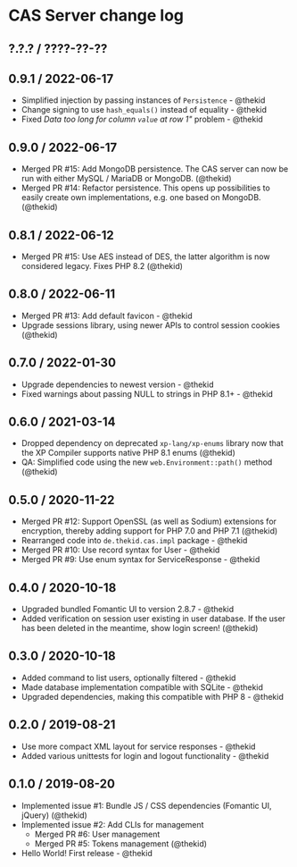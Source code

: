 CAS Server change log
=====================

## ?.?.? / ????-??-??

## 0.9.1 / 2022-06-17

* Simplified injection by passing instances of `Persistence` - @thekid
* Change signing to use `hash_equals()` instead of equality - @thekid
* Fixed *Data too long for column `value` at row 1"* problem - @thekid

## 0.9.0 / 2022-06-17

* Merged PR #15: Add MongoDB persistence. The CAS server can now be run
  with either MySQL / MariaDB or MongoDB.
  (@thekid)
* Merged PR #14: Refactor persistence. This opens up possibilities to
  easily create own implementations, e.g. one based on MongoDB.
  (@thekid)

## 0.8.1 / 2022-06-12

* Merged PR #15: Use AES instead of DES, the latter algorithm is now
  considered legacy. Fixes PHP 8.2
  (@thekid)

## 0.8.0 / 2022-06-11

* Merged PR #13: Add default favicon - @thekid
* Upgrade sessions library, using newer APIs to control session cookies
  (@thekid)

## 0.7.0 / 2022-01-30

* Upgrade dependencies to newest version - @thekid
* Fixed warnings about passing NULL to strings in PHP 8.1+ - @thekid

## 0.6.0 / 2021-03-14

* Dropped dependency on deprecated `xp-lang/xp-enums` library now that
  the XP Compiler supports native PHP 8.1 enums
  (@thekid)
* QA: Simplified code using the new `web.Environment::path()` method
  (@thekid)

## 0.5.0 / 2020-11-22

* Merged PR #12: Support OpenSSL (as well as Sodium) extensions for
  encryption, thereby adding support for PHP 7.0 and PHP 7.1
  (@thekid)
* Rearranged code into `de.thekid.cas.impl` package - @thekid
* Merged PR #10: Use record syntax for User - @thekid
* Merged PR #9: Use enum syntax for ServiceResponse - @thekid

## 0.4.0 / 2020-10-18

* Upgraded bundled Fomantic UI to version 2.8.7 - @thekid
* Added verification on session user existing in user database. If the
  user has been deleted in the meantime, show login screen!
  (@thekid)

## 0.3.0 / 2020-10-18

* Added command to list users, optionally filtered - @thekid
* Made database implementation compatible with SQLite - @thekid
* Upgraded dependencies, making this compatible with PHP 8 - @thekid

## 0.2.0 / 2019-08-21

* Use more compact XML layout for service responses - @thekid
* Added various unittests for login and logout functionality - @thekid

## 0.1.0 / 2019-08-20

* Implemented issue #1: Bundle JS / CSS dependencies (Fomantic UI, jQuery)
  (@thekid)
* Implemented issue #2: Add CLIs for management
  - Merged PR #6: User management
  - Merged PR #5: Tokens management
  (@thekid)
* Hello World! First release - @thekid